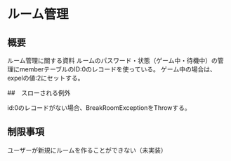 # ルーム管理

## 概要

ルーム管理に關する資料
ルームのパスワード・状態（ゲーム中・待機中）の管理にmemberテーブルのID:0のレコードを使っている。
ゲーム中の場合は、expelの値:2にセットする。

##　スローされる例外

id:0のレコードがない場合、BreakRoomExceptionをThrowする。

## 制限事項

ユーザーが新規にルームを作ることができない（未実装）
